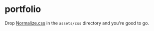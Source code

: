 # portfolio

Drop [Normalize.css](https://necolas.github.io/normalize.css/) in the `assets/css` directory and you're good to go.
